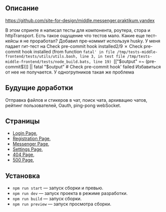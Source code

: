 ## Описание

https://github.com/site-for-design/middle.messenger.praktikum.yandex

В этом спринте я написал тесты для компонента, роутера, стора и httpTransport. Есть такое ощущение что тестов мало. Какие еще тест-кейсы я не проработал?
Добавил пре-коммит используя husky.
У меня падает гит-тест на
Check pre-commit hook installed2/9 ✗ Check pre-commit hook installed
(from function `fatal' in file /tmp/tests-middle-frontend/tests/utils/utils.bash, line 3,
    in test file /tmp/tests-middle-frontend/tests/node_build.bats, line 19)
     `[["$output" =~ (pre-commit$)]] || fatal "$output" # Check pre-commit hook' failed
Избавиться от нее не получается. У одногрупников такая же проблема

## Будущие доработки

Отправка файлов и стикеров в чат, поиск чата, архивацию чатов, рейтинг пользователей, Oauth, ping-pong webSocket.

## Страницы

-   [Login Page](https://yaproject2.netlify.app),
-   [Registration Page](https://yaproject2.netlify.app/registration),
-   [Messenger Page](https://yaproject2.netlify.app/messenger),
-   [Settings Page](https://yaproject2.netlify.app/settings),
-   [404 Page](https://yaproject2.netlify.app/smth),
-   [500 Page](https://yaproject2.netlify.app/error500),

## Установка

-   `npm run start` — запуск сборки и превью.
-   `npm run dev` — запуск проекта в режиме разработки.
-   `npm run build` — запуск сборки.
-   `npm run preview` — запуск просмотра сборки.
